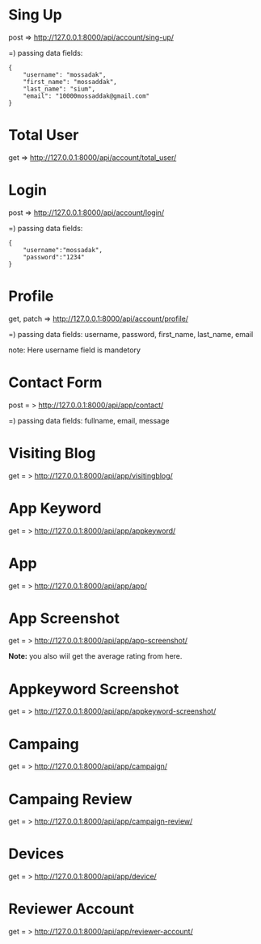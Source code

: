 # Sing Up

post => http://127.0.0.1:8000/api/account/sing-up/

=) passing data fields: 

    {
        "username": "mossadak",
        "first_name": "mossaddak",
        "last_name": "sium",
        "email": "10000mossaddak@gmail.com"
    }

# Total User

get => http://127.0.0.1:8000/api/account/total_user/

# Login

post => http://127.0.0.1:8000/api/account/login/

=) passing data fields:


    {
        "username":"mossadak",
        "password":"1234"
    }


# Profile
get, patch => http://127.0.0.1:8000/api/account/profile/

=) passing data fields: username, password, first_name, last_name, email

note: Here username field is mandetory

# Contact Form

post = > http://127.0.0.1:8000/api/app/contact/

=) passing data fields: fullname, email, message

# Visiting Blog

get = > http://127.0.0.1:8000/api/app/visitingblog/

# App Keyword

get = > http://127.0.0.1:8000/api/app/appkeyword/

# App

get = > http://127.0.0.1:8000/api/app/app/

# App Screenshot

get = > http://127.0.0.1:8000/api/app/app-screenshot/

<b>Note:</b> you also wiil get the average rating from here.

# Appkeyword Screenshot

get = > http://127.0.0.1:8000/api/app/appkeyword-screenshot/

# Campaing

get = > http://127.0.0.1:8000/api/app/campaign/

# Campaing Review

get = > http://127.0.0.1:8000/api/app/campaign-review/

# Devices

get = > http://127.0.0.1:8000/api/app/device/

# Reviewer Account

get = > http://127.0.0.1:8000/api/app/reviewer-account/


